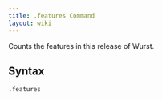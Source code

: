 ```yaml
---
title: .features Command
layout: wiki
---
```

Counts the features in this release of Wurst.

## Syntax
`.features`
